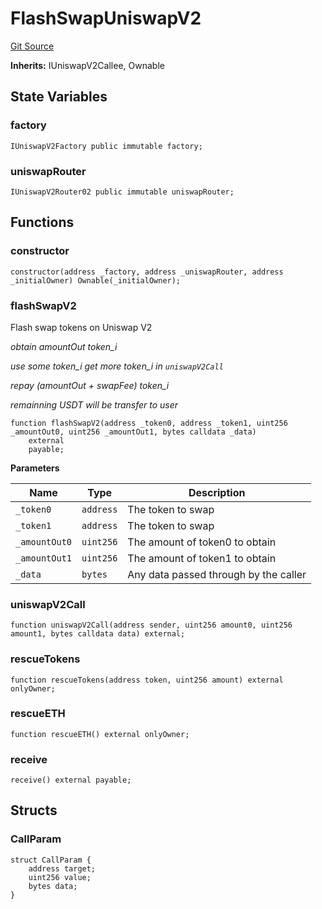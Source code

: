 # FlashSwapUniswapV2
[Git Source](https://github.com/EthanOK/swap-token/blob/a325d2d1a567d66af0e4cebf776dc8dd9b1a5d51/src/FlashSwapUniswapV2.sol)

**Inherits:**
IUniswapV2Callee, Ownable


## State Variables
### factory

```solidity
IUniswapV2Factory public immutable factory;
```


### uniswapRouter

```solidity
IUniswapV2Router02 public immutable uniswapRouter;
```


## Functions
### constructor


```solidity
constructor(address _factory, address _uniswapRouter, address _initialOwner) Ownable(_initialOwner);
```

### flashSwapV2

Flash swap tokens on Uniswap V2

*obtain amountOut token_i*

*use some token_i get more token_i in `uniswapV2Call`*

*repay (amountOut + swapFee) token_i*

*remainning USDT will be transfer to user*


```solidity
function flashSwapV2(address _token0, address _token1, uint256 _amountOut0, uint256 _amountOut1, bytes calldata _data)
    external
    payable;
```
**Parameters**

|Name|Type|Description|
|----|----|-----------|
|`_token0`|`address`|The token to swap|
|`_token1`|`address`|The token to swap|
|`_amountOut0`|`uint256`|The amount of token0 to obtain|
|`_amountOut1`|`uint256`|The amount of token1 to obtain|
|`_data`|`bytes`|Any data passed through by the caller|


### uniswapV2Call


```solidity
function uniswapV2Call(address sender, uint256 amount0, uint256 amount1, bytes calldata data) external;
```

### rescueTokens


```solidity
function rescueTokens(address token, uint256 amount) external onlyOwner;
```

### rescueETH


```solidity
function rescueETH() external onlyOwner;
```

### receive


```solidity
receive() external payable;
```

## Structs
### CallParam

```solidity
struct CallParam {
    address target;
    uint256 value;
    bytes data;
}
```

